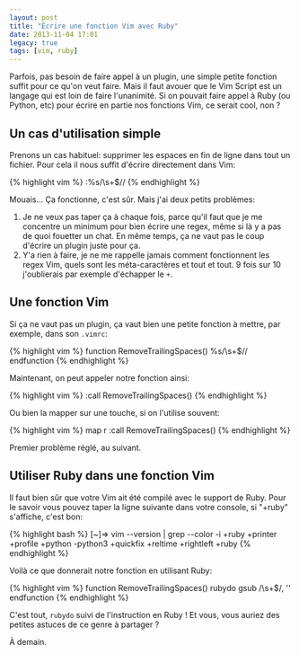 ```yaml
---
layout: post
title: "Écrire une fonction Vim avec Ruby"
date: 2013-11-04 17:01
legacy: true
tags: [vim, ruby]
---
```




Parfois, pas besoin de faire appel à un plugin, une simple petite fonction
suffit pour ce qu'on veut faire. Mais il faut avouer que le Vim Script est
un langage qui est loin de faire l'unanimité. Si on pouvait faire appel
à Ruby (ou Python, etc) pour écrire en partie nos fonctions Vim, ce serait
cool, non ?

<!-- more -->

Un cas d'utilisation simple
---------------------------
Prenons un cas habituel: supprimer les espaces en fin de ligne dans tout un
fichier. Pour cela il nous suffit d'écrire directement dans Vim:

{% highlight vim %}
:%s/\s\+$//
{% endhighlight %}

Mouais… Ça fonctionne, c'est sûr. Mais j'ai deux petits problèmes:

1. Je ne veux pas taper ça à chaque fois, parce qu'il faut que je me
   concentre un minimum pour bien écrire une regex, même si là y a pas
   de quoi fouetter un chat. En même temps, ça ne vaut pas le coup
   d'écrire un plugin juste pour ça.
2. Y'a rien à faire, je ne me rappelle jamais comment fonctionnent les
   regex Vim, quels sont les méta-caractères et tout et tout. 9 fois
   sur 10 j'oublierais par exemple d'échapper le `+`.

Une fonction Vim
-----------------
Si ça ne vaut pas un plugin, ça vaut bien une petite fonction à mettre,
par exemple, dans son `.vimrc`:

{% highlight vim %}
function RemoveTrailingSpaces()
  %s/\s\+$//
endfunction
{% endhighlight %}

Maintenant, on peut appeler notre fonction ainsi:

{% highlight vim %}
:call RemoveTrailingSpaces()
{% endhighlight %}

Ou bien la mapper sur une touche, si on l'utilise souvent:

{% highlight vim %}
map <Leader>r :call RemoveTrailingSpaces()<Enter>
{% endhighlight %}

Premier problème réglé, au suivant.

Utiliser Ruby dans une fonction Vim
-----------------------------------
Il faut bien sûr que votre Vim ait été compilé avec le support de Ruby.
Pour le savoir vous pouvez taper la ligne suivante dans votre console,
si "+ruby" s'affiche, c'est bon:

{% highlight bash %}
[~]⇒ vim --version | grep --color -i \+ruby
+printer +profile +python -python3 +quickfix +reltime +rightleft +ruby 
{% endhighlight %}

Voilà ce que donnerait notre fonction en utilisant Ruby:

{% highlight vim %}
function RemoveTrailingSpaces()
  rubydo gsub /\s+$/, ''
endfunction
{% endhighlight %}

C'est tout, `rubydo` suivi de l'instruction en Ruby !  Et vous, vous auriez des
petites astuces de ce genre à partager ?





À demain.




